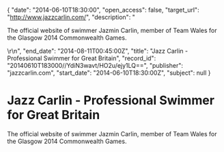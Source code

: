 {
  "date": "2014-06-10T18:30:00", 
  "open_access": false, 
  "target_url": "http://www.jazzcarlin.com/", 
  "description": "<p>The official website of swimmer Jazmin Carlin, member of Team Wales for the Glasgow 2014 Commonwealth Games.</p>\r\n", 
  "end_date": "2014-08-11T00:45:00Z", 
  "title": "Jazz Carlin - Professional Swimmer for Great Britain", 
  "record_id": "20140610T183000//YdiN3wavt/HO2u/ejy1LQ==", 
  "publisher": "jazzcarlin.com", 
  "start_date": "2014-06-10T18:30:00Z", 
  "subject": null
}

# Jazz Carlin - Professional Swimmer for Great Britain

<p>The official website of swimmer Jazmin Carlin, member of Team Wales for the Glasgow 2014 Commonwealth Games.</p>
